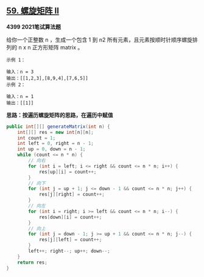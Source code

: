 ## [59. 螺旋矩阵 II](https://leetcode-cn.com/problems/spiral-matrix-ii/)

**4399 2021笔试算法题**

给你一个正整数 n ，生成一个包含 1 到 n2 所有元素，且元素按顺时针顺序螺旋排列的 n x n 正方形矩阵 matrix 。

 ```
示例 1：

输入：n = 3
输出：[[1,2,3],[8,9,4],[7,6,5]]
示例 2：

输入：n = 1
输出：[[1]]
 ```

**思路：按遍历螺旋矩阵的思路，在遍历中赋值**

```java
public int[][] generateMatrix(int n) {
    int[][] res = new int[n][n];
    int count = 1;
    int left = 0, right = n - 1;
    int up = 0, down = n - 1;
    while (count <= n * n) {
        // 向右
        for (int i = left; i <= right && count <= n * n; i++) {
            res[up][i] = count++;
        }
        // 向下
        for (int j = up + 1; j <= down - 1 && count <= n * n; j++) {
            res[j][right] = count++;
        }
        // 向左
        for (int i = right; i >= left && count <= n * n; i--) {
            res[down][i] = count++;
        }
        // 向上
        for (int j = down - 1; j >= up + 1 && count <= n * n; j--) {
            res[j][left] = count++;
        }
        left++; right--; up++; down--;
    }
    return res;
}
```